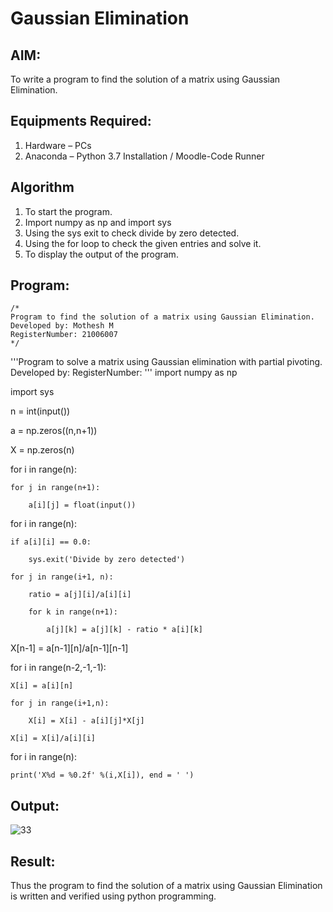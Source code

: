 # Gaussian Elimination

## AIM:
To write a program to find the solution of a matrix using Gaussian Elimination.

## Equipments Required:
1. Hardware – PCs
2. Anaconda – Python 3.7 Installation / Moodle-Code Runner

## Algorithm
1. To start the program.
2. Import numpy as np and import sys
3. Using the sys exit to check divide by zero detected.
4. Using the for loop to check the given entries and solve it.
5. To display the output of the program.

## Program:
```
/*
Program to find the solution of a matrix using Gaussian Elimination.
Developed by: Mothesh M
RegisterNumber: 21006007
*/
```
'''Program to solve a matrix using Gaussian elimination with partial pivoting.
Developed by: 
RegisterNumber: 
'''
import numpy as np

import sys

n = int(input())

a = np.zeros((n,n+1))

X = np.zeros(n)

for i in range(n):

    for j in range(n+1):
    
        a[i][j] = float(input())
        
for i in range(n):

    if a[i][i] == 0.0:
    
        sys.exit('Divide by zero detected')
        
    for j in range(i+1, n):
    
        ratio = a[j][i]/a[i][i]
        
        for k in range(n+1):
        
            a[j][k] = a[j][k] - ratio * a[i][k]
            
X[n-1] = a[n-1][n]/a[n-1][n-1]

for i in range(n-2,-1,-1):

    X[i] = a[i][n]
    
    for j in range(i+1,n):
    
        X[i] = X[i] - a[i][j]*X[j]
        
    X[i] = X[i]/a[i][i]
    
for i in range(n):

    print('X%d = %0.2f' %(i,X[i]), end = ' ')

## Output:
![33](https://user-images.githubusercontent.com/94170892/147045754-2dbf54d3-fbb7-4d3f-a662-f34a41de7316.png)



## Result:
Thus the program to find the solution of a matrix using Gaussian Elimination is written and verified using python programming.


